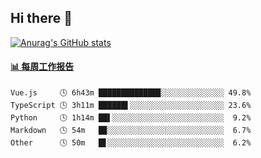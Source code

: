 ## Hi there 👋

[![Anurag's GitHub stats](https://github-readme-stats-orilights.vercel.app/api?username=orilights)](https://github.com/anuraghazra/github-readme-stats)

<!--
**OriLight152/OriLight152** is a ✨ _special_ ✨ repository because its `README.md` (this file) appears on your GitHub profile.

Here are some ideas to get you started:

- 🔭 I’m currently working on ...
- 🌱 I’m currently learning ...
- 👯 I’m looking to collaborate on ...
- 🤔 I’m looking for help with ...
- 💬 Ask me about ...
- 📫 How to reach me: ...
- 😄 Pronouns: ...
- ⚡ Fun fact: ...
-->

<!-- waka-box start -->
#### <a href="https://gist.github.com/92c8d5b388768c10efcba86e82b7c4fb" target="_blank">📊 每周工作报告</a>
```text
Vue.js     🕓 6h43m █████████████▉░░░░░░░░░░░░░░ 49.8%
TypeScript 🕓 3h11m ██████▌░░░░░░░░░░░░░░░░░░░░░ 23.6%
Python     🕓 1h14m ██▌░░░░░░░░░░░░░░░░░░░░░░░░░  9.2%
Markdown   🕓 54m   █▉░░░░░░░░░░░░░░░░░░░░░░░░░░  6.7%
Other      🕓 50m   █▋░░░░░░░░░░░░░░░░░░░░░░░░░░  6.2%
```
<!-- Powered by https://github.com/journey-ad/waka-box-go . -->
<!-- waka-box end -->
